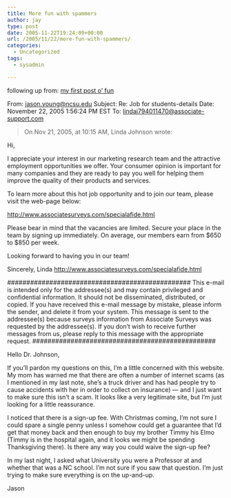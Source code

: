 ```yaml
---
title: More fun with spammers
author: jay
type: post
date: 2005-11-22T19:24:09+00:00
url: /2005/11/22/more-fun-with-spammers/
categories:
  - Uncategorized
tags:
  - sysadmin

---
```

following up from: [my first post o’ fun][1]

From: jason.young@ncsu.edu Subject: Re: Job for students-details Date: November 22, 2005 1:56:24 PM EST To: lindaj794011470@associate-support.com

> On Nov 21, 2005, at 10:15 AM, Linda Johnson wrote:

Hi,

I appreciate your interest in our marketing research team and the attractive employment opportunities we offer. Your consumer opinion is important for many companies and they are ready to pay you well for helping them improve the quality of their products and services.

To learn more about this hot job opportunity and to join our team, please visit the web-page below:

http://www.associatesurveys.com/specialafide.html

Please bear in mind that the vacancies are limited. Secure your place in the team by signing up immediately. On average, our members earn from $650 to $850 per week.

Looking forward to having you in our team!

Sincerely, Linda http://www.associatesurveys.com/specialafide.html

################################################ This e-mail is intended only for the addressee(s) and may contain privileged and confidential information. It should not be disseminated, distributed, or copied. If you have received this e-mail message by mistake, please inform the sender, and delete it from your system. This message is sent to the addressee(s) because surveys information from Associate Surveys was requested by the addressee(s). If you don’t wish to receive further messages from us, please reply to this message with the appropriate request. ################################################

Hello Dr. Johnson,

If you’ll pardon my questions on this, I’m a little concerned with this website. My mom has warned me that there are often a number of internet scams (as I mentioned in my last note, she’s a truck driver and has had people try to cause accidents with her in order to collect on insurance) — and I just want to make sure this isn’t a scam. It looks like a very legitimate site, but I’m just looking for a little reassurance.

I noticed that there is a sign-up fee. With Christmas coming, I’m not sure I could spare a single penny unless I somehow could get a guarantee that I’d get that money back and then enough to buy my brother Timmy his Elmo (Timmy is in the hospital again, and it looks we might be spending Thanksgiving there). Is there any way you could waive the sign-up fee?

In my last night, I asked what University you were a Professor at and whether that was a NC school. I’m not sure if you saw that question. I’m just trying to make sure everything is on the up-and-up.

Jason

 [1]: https://rambleon.org/2005/11/21/fun-with-spammers/